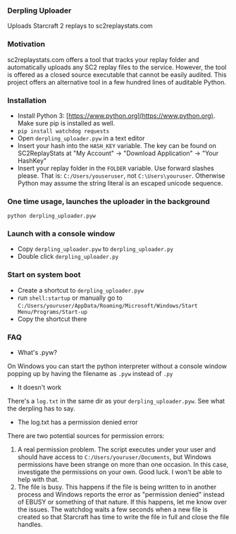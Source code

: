 ### Derpling Uploader

Uploads Starcraft 2 replays to sc2replaystats.com

### Motivation

sc2replaystats.com offers a tool that tracks your replay folder and automatically uploads any SC2 replay files to the service. However, the tool is offered as a closed source executable that cannot be easily audited. This project offers an alternative tool in a few hundred lines of auditable Python.

### Installation

* Install Python 3: [https://www.python.org](https://www.python.org). Make sure pip is installed as well.
* `pip install watchdog requests`
* Open `derpling_uploader.pyw` in a text editor
* Insert your hash into the `HASH_KEY` variable. The key can be found on SC2ReplayStats at "My Account" -> "Download Application" -> "Your HashKey"
* Insert your replay folder in the `FOLDER` variable. Use forward slashes please. That is: `C:/Users/youseruser`, not `C:\Users\youruser`. Otherwise Python may assume the string literal is an escaped unicode sequence.

### One time usage, launches the uploader in the background

`python derpling_uploader.pyw`

### Launch with a console window

* Copy `derpling_uploader.pyw` to `derpling_uploader.py`
* Double click `derpling_uploader.py`

### Start on system boot

* Create a shortcut to `derpling_uploader.pyw`
* run `shell:startup` or manually go to `C:/Users/youruser/AppData/Roaming/Microsoft/Windows/Start Menu/Programs/Start-up`
* Copy the shortcut there

### FAQ

* What's .pyw?

On Windows you can start the python interpreter without a console window popping up by having the filename as `.pyw` instead of `.py`

* It doesn't work

There's a `log.txt` in the same dir as your `derpling_uploader.pyw`. See what the derpling has to say.

* The log.txt has a permission denied error

There are two potential sources for permission errors:

1) A real permission problem. The script executes under your user and should have access to `C:/Users/youruser/Documents`, but Windows permissions have been strange on more than one occasion. In this case, investigate the permissions on your own. Good luck. I won't be able to help with that.
2) The file is busy. This happens if the file is being written to in another process and Windows reports the error as "permission denied" instead of EBUSY or something of that nature. If this happens, let me know over the issues. The watchdog waits a few seconds when a new file is created so that Starcraft has time to write the file in full and close the file handles.